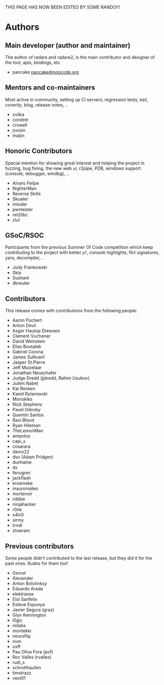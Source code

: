 THIS PAGE HAS NOW BEEN EDITED BY SOME RANDO!!!

Authors
=======

Main developer (author and maintainer)
--------------------------------------

The author of radare and radare2, is the main contributor and designer of the tool, apis, bindings, etc

 - pancake <pancake@nopcode.org>


Mentors and co-maintainers
--------------------------

Most active in community, setting up CI servers, regression tests, esil, coverity, blog, release notes, ..

 - xvilka
 - condret
 - crowell
 - jvoisin
 - maijin

Honoric Contributors
--------------------

Special mention for showing great interest and helping the project in fuzzing, bug fixing, the new web ui, r2pipe, PDB, windows support (console, debugger, windbg), ..

 - Alvaro Felipe
 - NighterMan
 - Reverse Skills
 - Skuater
 - inisider
 - pwntester
 - ret2libc
 - zlul

GSoC/RSOC
---------

Participants from the previous Summer Of Code competition which keep contributing to the project with better `pf`, console highlights, flirt signatures, yara, decompiler,. .

 - Jody Frankowski
 - Skia
 - Sushant
 - dkreuter

Contributors
------------

This release comes with contributions from the following people:

 - Aaron Puchert
 - Anton Devil
 - Asger Hautop Drewsen
 - Clement Vuchener
 - David Weinstein
 - Elias Boutaleb
 - Gabriel Corona
 - James Sullivan1
 - Jasper St.Pierre
 - Jeff Muizelaar
 - Jonathan Neuschafer
 - Judge Dredd (jjdredd, Rahim Usubov)
 - Julien Nabet
 - Kai Renken
 - Kamil Rytarowski
 - Monokles
 - Nick Stephens
 - Pavel Odvoby
 - Quentin Santos
 - Ravi Bhoot
 - Ryan Hileman
 - TheLemonMan
 - ampotos
 - capi_x
 - cosarara
 - damo22
 - dso (Adam Pridgen)
 - dunhame
 - dx
 - fenugrec
 - jackflash
 - kroemeke
 - mauromateo
 - mortenoir
 - nibble
 - ninjahacker
 - r0nk
 - s4lv0
 - sirmy
 - trndr
 - zlowram

Previous contributors
---------------------

Some people didn't contributed to the last release, but they did it for the past ones. Kudos for them too!

 - 0xroot
 - Alexander
 - Anton Bolotinksy
 - Eduardo Arada
 - elektranox
 - Eloi Sanfelix
 - Esteve Espunya
 - Javier Segura (graz)
 - Glyn Kennington
 - l0gic
 - milabs
 - montekki
 - neuroflip
 - nion
 - oxff
 - Pau Oliva Fora (pof)
 - Roc Vallès (rvalles)
 - rudi_s
 - schrotthaufen
 - timstrazz
 - vext01
